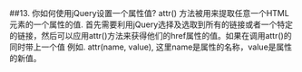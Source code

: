 ##13. 你如何使用jQuery设置一个属性值?
attr() 方法被用来提取任意一个HTML元素的一个属性的值. 首先需要利用jQuery选择及选取到所有的链接或者一个特定的链接，然后可以应用attr()方法来获得他们的href属性的值。如果在调用attr()的同时带上一个值 例如. attr(name, value), 这里name是属性的名称，value是属性的新值。
